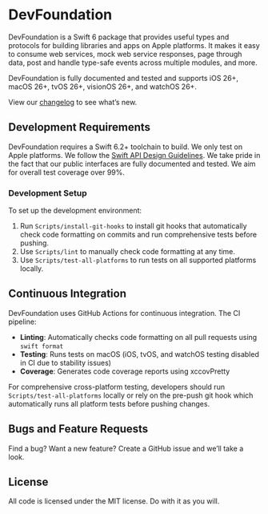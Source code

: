 # DevFoundation

DevFoundation is a Swift 6 package that provides useful types and protocols for building libraries
and apps on Apple platforms. It makes it easy to consume web services, mock web service responses,
page through data, post and handle type-safe events across multiple modules, and more.

DevFoundation is fully documented and tested and supports iOS 26+, macOS 26+, tvOS 26+, visionOS 26+,
and watchOS 26+.

View our [changelog](CHANGELOG.md) to see what’s new.


## Development Requirements

DevFoundation requires a Swift 6.2+ toolchain to build. We only test on Apple platforms. We follow
the [Swift API Design Guidelines][SwiftAPIDesignGuidelines]. We take pride in the fact that our
public interfaces are fully documented and tested. We aim for overall test coverage over 99%.

[SwiftAPIDesignGuidelines]: https://swift.org/documentation/api-design-guidelines/

### Development Setup

To set up the development environment:

  1. Run `Scripts/install-git-hooks` to install git hooks that automatically check code
     formatting on commits and run comprehensive tests before pushing.
  2. Use `Scripts/lint` to manually check code formatting at any time.
  3. Use `Scripts/test-all-platforms` to run tests on all supported platforms locally.


## Continuous Integration

DevFoundation uses GitHub Actions for continuous integration. The CI pipeline:

  - **Linting**: Automatically checks code formatting on all pull requests using `swift format`
  - **Testing**: Runs tests on macOS (iOS, tvOS, and watchOS testing disabled in CI due to
    stability issues)
  - **Coverage**: Generates code coverage reports using xccovPretty

For comprehensive cross-platform testing, developers should run `Scripts/test-all-platforms`
locally or rely on the pre-push git hook which automatically runs all platform tests before
pushing changes.


## Bugs and Feature Requests

Find a bug? Want a new feature? Create a GitHub issue and we’ll take a look.


## License

All code is licensed under the MIT license. Do with it as you will.

